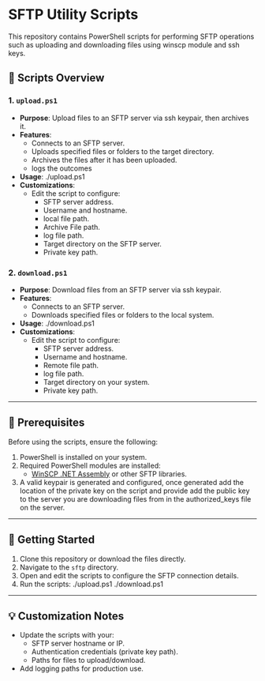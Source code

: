 
# SFTP Utility Scripts
This repository contains PowerShell scripts for performing SFTP operations such as uploading and downloading files using winscp module and ssh keys.


## 📄 Scripts Overview

### 1. `upload.ps1`
- **Purpose**: Upload files to an SFTP server via ssh keypair, then archives it.
- **Features**:
  - Connects to an SFTP server.
  - Uploads specified files or folders to the target directory.
  - Archives the files after it has been uploaded.
  - logs the outcomes
- **Usage**:
  ./upload.ps1
- **Customizations**:
  - Edit the script to configure:
    - SFTP server address.
    - Username and hostname.
    - local file path.
    - Archive File path.
    - log file path.
    - Target directory on the SFTP server.
    - Private key path.

### 2. `download.ps1`
- **Purpose**: Download files from an SFTP server via ssh keypair.
- **Features**:
  - Connects to an SFTP server.
  - Downloads specified files or folders to the local system.
- **Usage**:
  ./download.ps1
- **Customizations**:
  - Edit the script to configure:
    - SFTP server address.
    - Username and hostname.
    - Remote file path.
    - log file path.
    - Target directory on your system.
    - Private key path.

---

## 🔧 Prerequisites
Before using the scripts, ensure the following:
1. PowerShell is installed on your system.
2. Required PowerShell modules are installed:
   - [WinSCP .NET Assembly](https://winscp.net/eng/docs/library_powershell) or other SFTP libraries.
3. A valid keypair is generated and configured, once generated add the location of the private key on the script and provide add the public key to the server you are downloading files from in the authorized_keys file on the server.

---

## 🚀 Getting Started
1. Clone this repository or download the files directly.
2. Navigate to the `sftp` directory.
3. Open and edit the scripts to configure the SFTP connection details.
4. Run the scripts:
   ./upload.ps1
   ./download.ps1

---

## 💡 Customization Notes
- Update the scripts with your:
  - SFTP server hostname or IP.
  - Authentication credentials (private key path).
  - Paths for files to upload/download.
- Add logging paths for production use.



